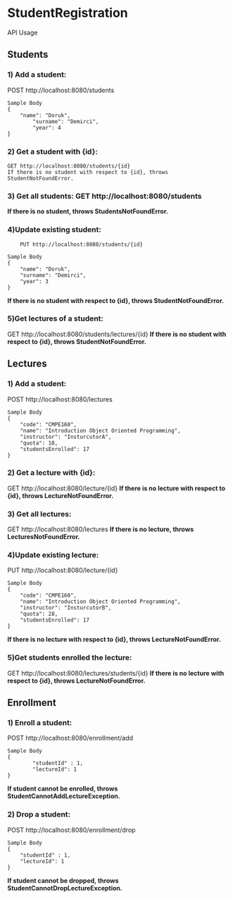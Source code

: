 # StudentRegistration

API Usage

## Students

### 1) Add a student: 
   POST http://localhost:8080/students
```
Sample Body
{
	"name": "Doruk",
    	"surname": "Demirci",
        "year": 4
}
```

### 2) Get a student with {id}: 
    GET http://localhost:8080/students/{id}
    If there is no student with respect to {id}, throws StudentNotFoundError.

### 3) Get all students: GET http://localhost:8080/students
**If there is no student, throws StudentsNotFoundError.**

### 4)Update existing student: 
    	PUT http://localhost:8080/students/{id}
```	
Sample Body
{
	"name": "Doruk",
	"surname": "Demirci",
	"year": 3
}
```
**If there is no student with respect to {id}, throws StudentNotFoundError.**

### 5)Get lectures of a student: 
GET http://localhost:8080/students/lectures/{id}
**If there is no student with respect to {id}, throws StudentNotFoundError.**

## Lectures

### 1) Add a student: 
POST http://localhost:8080/lectures
```
Sample Body
{
    "code": "CMPE160",
    "name": "Introduction Object Oriented Programming",
    "instructor": "InsturcutorA",
    "quota": 18,
    "studentsEnrolled": 17
}
```

### 2) Get a lecture with {id}: 
GET http://localhost:8080/lecture/{id}
**If there is no lecture with respect to {id}, throws LectureNotFoundError.**

### 3) Get all lectures: 
GET http://localhost:8080/lectures
**If there is no lecture, throws LecturesNotFoundError.**

### 4)Update existing lecture: 
PUT http://localhost:8080/lecture/{id}
```
Sample Body
{
    "code": "CMPE160",
    "name": "Introduction Object Oriented Programming",
    "instructor": "InsturcutorB",
    "quota": 28,
    "studentsEnrolled": 17
}
```
**If there is no lecture with respect to {id}, throws LectureNotFoundError.**

### 5)Get students enrolled the lecture: 
GET http://localhost:8080/lectures/students/{id}
**If there is no lecture with respect to {id}, throws LectureNotFoundError.**

## Enrollment

### 1) Enroll a student: 
POST http://localhost:8080/enrollment/add
```
Sample Body
{
    	"studentId" : 1,
    	"lectureId": 1
}
```
**If student cannot be enrolled, throws StudentCannotAddLectureException.**

### 2) Drop a student: 
POST http://localhost:8080/enrollment/drop
```
Sample Body
{
	"studentId" : 1,
	"lectureId": 1
}
```
**If student cannot be dropped, throws StudentCannotDropLectureException.**
